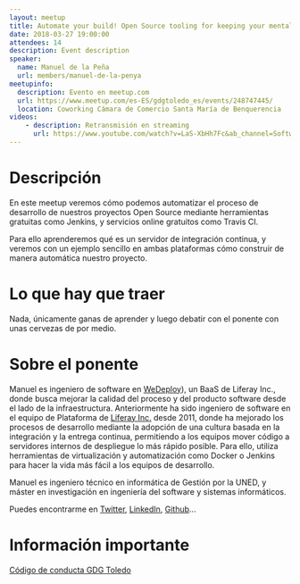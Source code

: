 ```yaml
---
layout: meetup
title: Automate your build! Open Source tooling for keeping your mental health
date: 2018-03-27 19:00:00
attendees: 14
description: Event description
speaker:
  name: Manuel de la Peña
  url: members/manuel-de-la-penya
meetupinfo:
  description: Evento en meetup.com
  url: https://www.meetup.com/es-ES/gdgtoledo_es/events/248747445/
  location: Coworking Cámara de Comercio Santa María de Benquerencia
videos:
    - description: Retransmisión en streaming
      url: https://www.youtube.com/watch?v=LaS-XbHh7Fc&ab_channel=SoftwareCraftsmanship
---
```


# Descripción
En este meetup veremos cómo podemos automatizar el proceso de desarrollo de nuestros proyectos Open Source mediante herramientas gratuitas como Jenkins, y servicios online gratuitos como Travis CI.

Para ello aprenderemos qué es un servidor de integración continua, y veremos con un ejemplo sencillo en ambas plataformas cómo construir de manera automática nuestro proyecto.

# Lo que hay que traer
Nada, únicamente ganas de aprender y luego debatir con el ponente con unas cervezas de por medio.

# Sobre el ponente
Manuel es ingeniero de software en [WeDeploy](https://wedeploy.com/)), un BaaS de Liferay Inc., donde busca mejorar la calidad del proceso y del producto software desde el lado de la infraestructura. Anteriormente ha sido ingeniero de software en el equipo de Plataforma de [Liferay Inc.](http://www.liferay.com/) desde 2011, donde ha mejorado los procesos de desarrollo mediante la adopción de una cultura basada en la integración y la entrega continua, permitiendo a los equipos mover código a servidores internos de despliegue lo más rápido posible. Para ello, utiliza herramientas de virtualización y automatización como Docker o Jenkins para hacer la vida más fácil a los equipos de desarrollo.

Manuel es ingeniero técnico en informática de Gestión por la UNED, y máster en investigación en ingeniería del software y sistemas informáticos.

Puedes encontrarme en [Twitter](https://twitter.com/mdelapenya), [LinkedIn](http://www.linkedin.com/in/mdelapenya), [Github](https://github.com/mdelapenya)...

# Información importante

[Código de conducta GDG Toledo](https://www.meetup.com/es-ES/gdgtoledo_es/pages/25614955/Code_of_Conduct/)